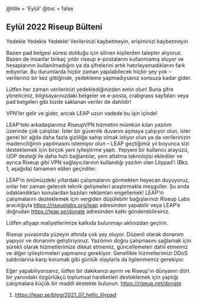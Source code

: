@title = 'Eylül'
@toc = false


Eylül 2022 Riseup Bülteni
-------------------------

Yedekle Yedekle Yedekle! Verilerinizi kaybetmeyin, erişiminizi kaybetmeyin

Bazen pad belgesi süresi dolduğu için silinen kişilerden talepler alıyoruz. Bazen de insanlar birkaç yıldır riseup e-postalarını kullanmamış oluyor ve hesaplarının kullanılmadığını ya da şifrelerini artık hatırlayamadıklarını fark ediyorlar. Bu durumlarda hiçbir zaman yapılabilecek hiçbir şey yok – verileriniz bir kez gittiğinde, yedekleme yapmadıysanız sonsuza kadar gider.

Lütfen her zaman verilerinizi yedeklediğinizden emin olun! Buna şifre yöneticiniz, bilgisayarınızdaki belgeler ve e-posta, crabgrass sayfaları veya pad belgeleri gibi bizde saklanan veriler de dahildir!


VPN’ler gelir ve gider, ancak LEAP uzun vadede bu işin içinde!

LEAP’teki arkadaşlarımız RiseupVPN hizmetini mümkün kılan yazılım üzerinde çok çalıştılar. İster bir güvenlik duvarını aşmaya çalışıyor olun, ister genel bir ağda daha fazla gizliliğe sahip olmak istiyor olun ya da verilerinizin madenciliğinin yapılmasını istemiyor olun – LEAP geçtiğimiz yıl boyunca sizi desteklemek için birçok yeni iyileştirme yaptı. Yepyeni bir kullanıcı arayüzü, UDP desteği ile daha hızlı bağlantılar, yeni atlatma teknolojisi eklediler ve ayrıca Riseup gibi VPN sağlayıcılarının kullandığı yazılım olan Lilypad’i (Bkz. 1, aşağıda) tamamen elden geçirdiler.

LEAP’in önümüzdeki yıllardaki çalışmalarını görmekten heyecan duyuyoruz, onlar her zaman gelecek teknik gelişmeleri araştırmakla meşguller. Şu anda odaklandıkları konulardan bazıları reklamları engellemek! LEAP’in çalışmalarını desteklemek için vergiden düşülebilir bağışlarınızı Riseup Labs aracılığıyla https://riseuplabs.org/leap adresinden yapabilir veya LEAP’e doğrudan https://leap.se/donate adresinden katkı gönderebilirsiniz.


Lütfen altyapı maliyetlerimize katkıda bulunmayı aklınızdan geçirin.

Riseup yuvasında yüzeyin altında çok şey oluyor. Düzenli olarak donanım yapıyor ve donanımı geliştiriyoruz. Yazılımın doğru çalışmasını sağlamak için sürekli olarak hizmetlerimize dikkat etmemiz, güncellemeleri dahil etmemiz ve diğer iyileştirmeleri yapmamız gerekiyor. Genellikle hizmetlerimizi DDoS saldırılarına karşı korumak gibi günlük olaylarla da ilgilenmemiz gerekiyor. 

Eğer yapabiliyorsanız, lütfen bir dakikanızı ayırın ve Riseup'ın dünyanın dört bir yanındaki özgürlükçü toplumsal hareketleri desteklemek için yaptığı çalışmalara küçük bir maddi destekte bulunun. https://riseup.net/donate

1. https://leap.se/blog/2021_07_hello_lilypad